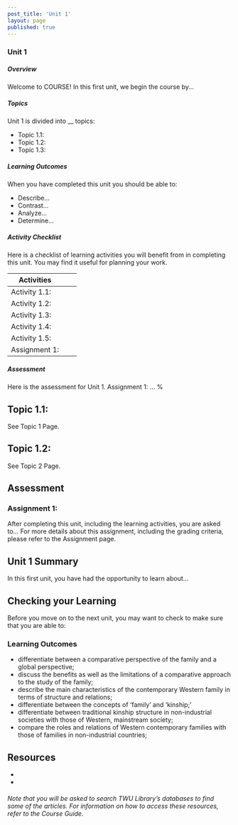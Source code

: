 ```yaml
---
post_title: 'Unit 1'
layout: page
published: true
---
```

### Unit 1  
##### Overview

Welcome to COURSE!  In this first unit, we begin the course by…

##### Topics
Unit 1 is divided into __ topics:
* Topic 1.1:
* Topic 1.2:
* Topic 1.3:

##### Learning Outcomes
When you have completed this unit you should be able to:
* Describe…
* Contrast…
* Analyze…
* Determine…

##### Activity Checklist
Here is a checklist of learning activities you will benefit from in completing this unit. You may find it useful for planning your work.

|Activities| | |
|----|----|----|
| Activity 1.1:| | |
| Activity 1.2:| | |
| Activity 1.3:| | |
| Activity 1.4:| | |
| Activity 1.5:| | |
| Assignment 1:| | |

##### Assessment
Here is the assessment for Unit 1.
Assignment 1: …
%

## Topic 1.1:
See Topic 1 Page.


## Topic 1.2:
See Topic 2 Page.


## Assessment


### Assignment 1:
After completing this unit, including the learning activities, you are asked to…
For more details about this assignment, including the grading criteria, please refer to the Assignment page.

## Unit 1 Summary


In this first unit, you have had the opportunity to learn about…


## Checking your Learning


Before you move on to the next unit, you may want to check to make sure that you are able to:

### Learning Outcomes

* differentiate between a comparative perspective of the family and a global perspective;
* discuss the benefits as well as the limitations of a comparative approach to the study of the family;
* describe the main characteristics of the contemporary Western family in terms of structure and relations;
* differentiate between the concepts of ‘family’ and ‘kinship;’
* differentiate between traditional kinship structure in non-industrial societies with those of Western, mainstream society;
* compare the roles and relations of Western contemporary families with those of families in non-industrial countries;


## Resources
*
*

###### Note that you will be asked to search TWU Library’s databases to find some of the articles. For information on how to access these resources, refer to the Course Guide.
